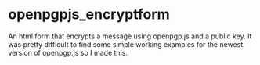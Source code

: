 # openpgpjs_encryptform
An html form that encrypts a message using openpgp.js and a public key. It was pretty difficult to find some simple working examples for the newest version of openpgp.js so I made this. 

